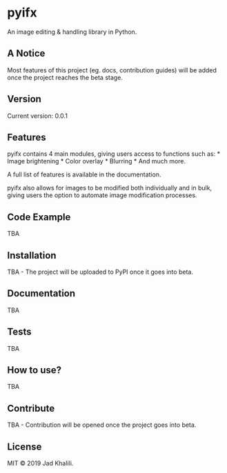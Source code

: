 # pyifx
An image editing &amp; handling library in Python.

## A Notice
Most features of this project (eg. docs, contribution guides) will be added once the project reaches the beta stage.

## Version
Current version: 0.0.1

## Features

pyifx contains 4 main modules, giving users access to functions such as:
	* Image brightening
	* Color overlay
	* Blurring 
	* And much more.
	
A full list of features is available in the documentation.
	
pyifx also allows for images to be modified both individually and in bulk, giving users the option to automate image modification processes.
	

## Code Example
TBA

## Installation
TBA - The project will be uploaded to PyPI once it goes into beta.

## Documentation
TBA

## Tests
TBA

## How to use?
TBA

## Contribute
TBA - Contribution will be opened once the project goes into beta.

## License
MIT © 2019 Jad Khalili.

